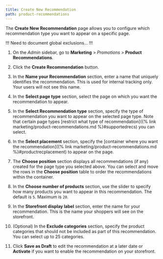 ```yaml
---
title: Create New Recommendation
path: product-recommendations
---
```


The **Create New Recommendation** page allows you to configure which recommendation type you want to appear on a specific page.

!!!
Need to document global exclusions...
!!!

1. On the _Admin_ sidebar, go to **Marketing** > _Promotions_ > **Product Recommendations**.

1. Click the **Create Recommendation** button.

1. In the **Name your Recommendation** section, enter a name that uniquely identifies the recommendation. This is used for internal tracking only. Your users will not see this name.

1. In the **Select page type** section, select the page on which you want the recommendation to appear.

1. In the **Select Recommendation type** section, specify the type of recommendation you want to appear on the selected page type. Note that certain page types [restrict what type of recommendation]({% link marketing/product-recommendations.md %}#supportedrecs) you can select.

1. In the **Select placement** section, specify the [container where you want the recommendation]({% link marketing/product-recommendations.md %}#productrecplacement) to appear on the page.

1. The **Choose position** section displays all recommendations (if any) created for the page type you selected above. You can select and move the rows in the **Choose position** table to order the recommendations within the container.

1. In the **Choose number of products** section, use the slider to specify how many products you want to appear in this recommendation. The default is `5`. Maximum is `20`.

1. In the **Storefront display label** section, enter the name for your recommendation. This is the name your shoppers will see on the storefront.

1. (Optional) In the **Exclude categories** section, specify the product categories that should not be included as part of this recommendation. You can select up to 25 categories.

1. Click **Save as Draft** to edit the recommendation at a later date or **Activate** if you want to enable the recommendation on your storefront.
